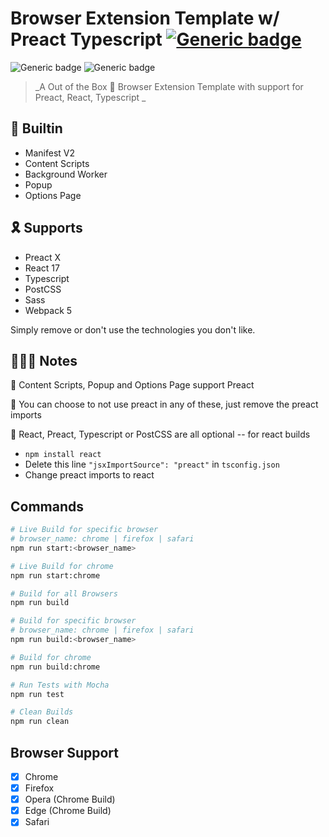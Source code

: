 # Browser Extension Template w/ Preact Typescript [![Generic badge](https://img.shields.io/twitter/follow/KarmakarDebdut?style=social)](https://twitter.com/KarmakarDebdut)

![Generic badge](https://img.shields.io/badge/build-success-brightgreen.svg) ![Generic badge](https://img.shields.io/badge/tests-100%25-brightgreen.svg)

> _A Out of the Box 🎁 Browser Extension Template with support for Preact, React, Typescript _

## 🏡 Builtin

- Manifest V2
- Content Scripts
- Background Worker
- Popup
- Options Page

## 🎗 Supports

- Preact X
- React 17
- Typescript
- PostCSS
- Sass
- Webpack 5

Simply remove or don't use the technologies you don't like.

## 👩🏻‍🏫 Notes

🥇 Content Scripts, Popup and Options Page support Preact

🥈 You can choose to not use preact in any of these, just remove the preact imports

🥉 React, Preact, Typescript or PostCSS are all optional -- for react builds

- `npm install react`
- Delete this line `"jsxImportSource": "preact"` in `tsconfig.json`
- Change preact imports to react

## Commands

```sh
# Live Build for specific browser
# browser_name: chrome | firefox | safari 
npm run start:<browser_name>

# Live Build for chrome
npm run start:chrome

# Build for all Browsers
npm run build

# Build for specific browser
# browser_name: chrome | firefox | safari 
npm run build:<browser_name>

# Build for chrome
npm run build:chrome

# Run Tests with Mocha
npm run test

# Clean Builds
npm run clean
```

## Browser Support

- [x] Chrome
- [x] Firefox
- [x] Opera (Chrome Build)
- [x] Edge (Chrome  Build)
- [x] Safari
